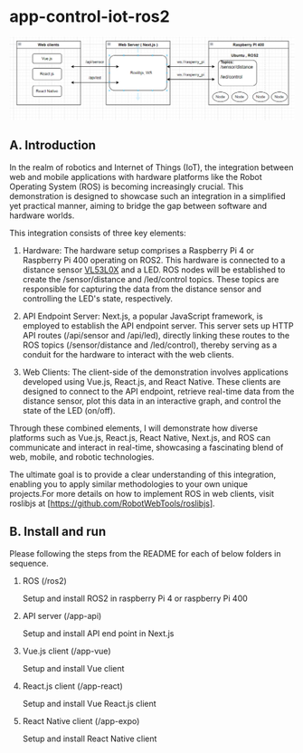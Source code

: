 # app-control-iot-ros2

<img src="./docs/diagram.png" alt="diagram" width="800px">

## A. Introduction

In the realm of robotics and Internet of Things (IoT), the integration between web and mobile applications with hardware platforms like the Robot Operating System (ROS) is becoming increasingly crucial. This demonstration is designed to showcase such an integration in a simplified yet practical manner, aiming to bridge the gap between software and hardware worlds.

This integration consists of three key elements:

1. Hardware: The hardware setup comprises a Raspberry Pi 4 or Raspberry Pi 400 operating on ROS2. This hardware is connected to a distance sensor <a href="https://www.adafruit.com/product/3317">VL53L0X</a> and a LED. ROS nodes will be established to create the /sensor/distance and /led/control topics. These topics are responsible for capturing the data from the distance sensor and controlling the LED's state, respectively.

2. API Endpoint Server: Next.js, a popular JavaScript framework, is employed to establish the API endpoint server. This server sets up HTTP API routes (/api/sensor and /api/led), directly linking these routes to the ROS topics (/sensor/distance and /led/control), thereby serving as a conduit for the hardware to interact with the web clients.

3. Web Clients: The client-side of the demonstration involves applications developed using Vue.js, React.js, and React Native. These clients are designed to connect to the API endpoint, retrieve real-time data from the distance sensor, plot this data in an interactive graph, and control the state of the LED (on/off).

Through these combined elements, I will demonstrate how diverse platforms such as Vue.js, React.js, React Native, Next.js, and ROS can communicate and interact in real-time, showcasing a fascinating blend of web, mobile, and robotic technologies.

The ultimate goal is to provide a clear understanding of this integration, enabling you to apply similar methodologies to your own unique projects.For more details on how to implement ROS in web clients, visit roslibjs at [https://github.com/RobotWebTools/roslibjs].

## B. Install and run

Please following the steps from the README for each of below folders in sequence.

1. ROS (/ros2)

   Setup and install ROS2 in raspberry Pi 4 or raspberry Pi 400

2. API server (/app-api)

   Setup and install API end point in Next.js

3. Vue.js client (/app-vue)

   Setup and install Vue client

4. React.js client (/app-react)

   Setup and install Vue React.js client

5. React Native client (/app-expo)

   Setup and install React Native client
